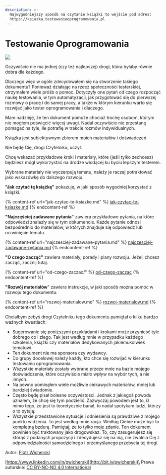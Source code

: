 ```yaml
---
description: >-
  Najwygodniejszy sposób na czytanie książki to wejście pod adres:
  https://ksiazka.testowanieoprogramowania.pl
---
```


# Testowanie Oprogramowania



![](.gitbook/assets/rozwoj.png)



Oczywiście nie ma jednej (czy też najlepszej) drogi, która byłaby równie dobra dla każdego.

Dlaczego więc w ogóle zdecydowałem się na stworzenie takiego dokumentu? Ponieważ działając na rzecz społeczności testerskiej, otrzymałem wiele próśb o pomoc. Dotyczyły one pytań od czego rozpocząć naukę testowania, w tym automatyzacji, jak przygotować się do pierwszej rozmowy o pracę i do samej pracy, a także w którym kierunku warto się rozwijać jako tester oprogramowania i dlaczego.

Mam nadzieję, że ten dokument pomoże chociaż trochę osobom, którym nie mogłem poświęcić więcej uwagi. Nadal oczywiście nie przestanę pomagać na tyle, ile potrafię w trakcie rozmów indywidualnych.

Książka jest subiektywnym zbiorem moich materiałów i doświadczeń.

Nie będę Cię, drogi Czytelniku, uczył.

Chcę wskazać przykładowe kroki i materiały, które (jeśli tylko zechcesz) będziesz mógł wykorzystać na drodze wiodącej ku byciu lepszym testerem.

Wybrane materiały nie wyczerpują tematu, należy je raczej potraktować jako wskazówkę do dalszego rozwoju.

**"Jak czytać tę książkę"** pokazuje, w jaki sposób wygodniej korzystać z książki.

{% content-ref url="jak-czytac-te-ksiazke.md" %}
[jak-czytac-te-ksiazke.md](jak-czytac-te-ksiazke.md)
{% endcontent-ref %}

**"Najczęściej zadawane pytania"** zawiera przykładowe pytania, na które odpowiedzi znalazły się w tym dokumencie. Każde pytanie odnosi bezpośrednio do materiałów, w których znajduje się odpowiedź lub rozwinięcie tematu.

{% content-ref url="najczesciej-zadawane-pytania.md" %}
[najczesciej-zadawane-pytania.md](najczesciej-zadawane-pytania.md)
{% endcontent-ref %}

**"O czego zacząć"**  zawiera materiały, porady i plany rozwoju. Jeżeli chcesz zacząć, zacznij tutaj.

{% content-ref url="od-czego-zaczac/" %}
[od-czego-zaczac](od-czego-zaczac/)
{% endcontent-ref %}

**"Rozwój materiałów**" zawiera instrukcje, w jaki sposób można pomóc w rozwoju tego dokumentu.

{% content-ref url="rozwoj-materialow.md" %}
[rozwoj-materialow.md](rozwoj-materialow.md)
{% endcontent-ref %}

Chciałbym żebyś drogi Czytelniku tego dokumentu pamiętał o kilku bardzo ważnych kwestiach:

* Sugerowanie się poniższymi przykładami i krokami może przynieść tyle dobrego co i złego. Tak jest według mnie w przypadku każdego szkolenia, książki czy materiałów dedykowanych jakiemukolwiek tematowi.
* Ten dokument nie ma sponsora czy wydawcy.
* Do grupy docelowej należy każdy, kto chce się rozwijać w kierunku testowaniu oprogramowania.
* Wszystkie materiały zostały wybrane przeze mnie na bazie mojego doświadczenia, które oczywiście miało wpływ na wybór tych, a nie innych.
* Na pewno pominąłem wiele możliwie ciekawych materiałów, mniej lub bardziej świadomie.
* Często będę pisał bolesne oczywistości. Jednak z jakiegoś powodu uznałem, że chcę się tym podzielić. Zazwyczaj powodem jest to, iż mimo tego, że jest to teoretycznie banał, to nadal spotykam ludzi, którzy o to pytają.
* Wszystkie przedstawione sytuacje i odniesienia są prawdziwe z mojego punktu widzenia. To jest według mnie racja. Według Ciebie może być to kompletną bzdurą. Pamiętaj, że to tylko moje zdanie. Ten dokument powinien być traktowany jako drogowskaz. To, czy zasugerujesz się którąś z podanych propozycji i zdecydujesz się na nią, nie zwalnia Cię z odpowiedzialności samodzielnego i przemyślanego przebycia tej drogi.

Autor: [Piotr Wicherski](http://bit.ly/pwicherski)

[https://www.linkedin.com/in/pwicherski](http://bit.ly/pwicherski)\
Prawa autorskie: [CC BY-NC-ND 4.0 International](https://creativecommons.org/licenses/by-nc-nd/4.0/)
